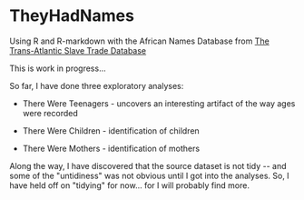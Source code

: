 # TheyHadNames

Using R and R-markdown with the African Names Database from [The Trans-Atlantic Slave Trade Database](http://www.slavevoyages.org)

This is work in progress...

So far, I have done three exploratory analyses:  

* There Were Teenagers - uncovers an interesting artifact of the way ages were recorded

* There Were Children - identification of children 

* There Were Mothers - identification of mothers
  
  
Along the way, I have discovered that the source dataset is not tidy -- and some of the "untidiness" was not obvious until I got into the analyses. So, I have held off on "tidying" for now... for I will probably find more.  
  



